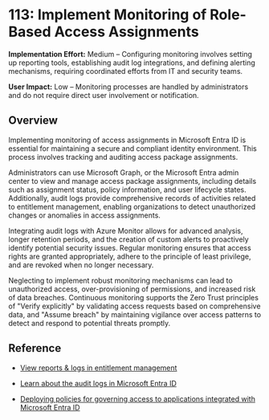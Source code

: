 # 113: Implement Monitoring of Role-Based Access Assignments

**Implementation Effort:** Medium – Configuring monitoring involves setting up reporting tools, establishing audit log integrations, and defining alerting mechanisms, requiring coordinated efforts from IT and security teams.

**User Impact:** Low – Monitoring processes are handled by administrators and do not require direct user involvement or notification.

## Overview

Implementing monitoring of access assignments in Microsoft Entra ID is essential for maintaining a secure and compliant identity environment. This process involves tracking and auditing access package assignments.

Administrators can use Microsoft Graph, or the Microsoft Entra admin center to view and manage access package assignments, including details such as assignment status, policy information, and user lifecycle states. Additionally, audit logs provide comprehensive records of activities related to entitlement management, enabling organizations to detect unauthorized changes or anomalies in access assignments.

Integrating audit logs with Azure Monitor allows for advanced analysis, longer retention periods, and the creation of custom alerts to proactively identify potential security issues. Regular monitoring ensures that access rights are granted appropriately, adhere to the principle of least privilege, and are revoked when no longer necessary.

Neglecting to implement robust monitoring mechanisms can lead to unauthorized access, over-provisioning of permissions, and increased risk of data breaches. Continuous monitoring supports the Zero Trust principles of "Verify explicitly" by validating access requests based on comprehensive data, and "Assume breach" by maintaining vigilance over access patterns to detect and respond to potential threats promptly.

## Reference

* [View reports & logs in entitlement management](https://learn.microsoft.com/en-us/entra/id-governance/entitlement-management-reports)

* [Learn about the audit logs in Microsoft Entra ID](https://learn.microsoft.com/en-us/entra/identity/monitoring-health/concept-audit-logs)

* [Deploying policies for governing access to applications integrated with Microsoft Entra ID](https://learn.microsoft.com/en-us/entra/id-governance/identity-governance-applications-deploy)
